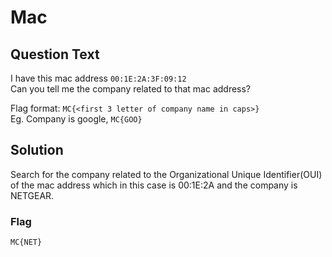 # Mac

## Question Text

I have this mac address `00:1E:2A:3F:09:12`  
Can you tell me the company related to that mac address?  

Flag format: `MC{<first 3 letter of company name in caps>}`  
Eg. Company is google, `MC{GOO}`

## Solution
Search for the company related to the Organizational Unique Identifier(OUI) of the mac address which in this case is 00:1E:2A and the company is NETGEAR.

### Flag
`MC{NET}`

